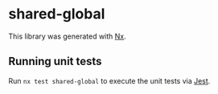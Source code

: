 # shared-global

This library was generated with [Nx](https://nx.dev).

## Running unit tests

Run `nx test shared-global` to execute the unit tests via [Jest](https://jestjs.io).
